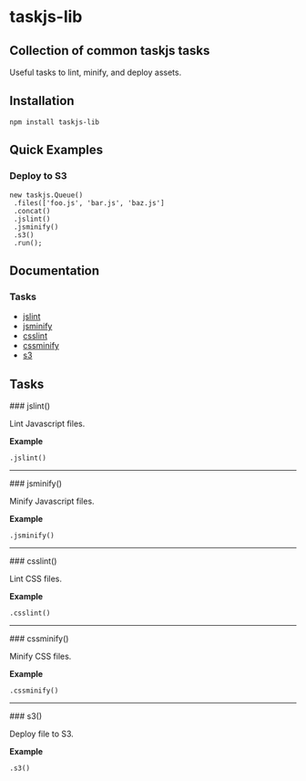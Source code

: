 # taskjs-lib

## Collection of common taskjs tasks

Useful tasks to lint, minify, and deploy assets.

## Installation

```
npm install taskjs-lib
```

## Quick Examples

### Deploy to S3

```
new taskjs.Queue()
 .files(['foo.js', 'bar.js', 'baz.js']
 .concat()
 .jslint()
 .jsminify()
 .s3()
 .run();
```

## Documentation

### Tasks

 * [jslint](#jslint)
 * [jsminify](#jsminify)
 * [csslint](#csslint)
 * [cssminify](#cssminify)
 * [s3](#s3)

## Tasks

<a name="jslint" />
### jslint()

Lint Javascript files.

__Example__

```
.jslint()
```

---------------------------------------

<a name="jsminify" />
### jsminify()

Minify Javascript files.

__Example__

```
.jsminify()
```

---------------------------------------

<a name="csslint" />
### csslint()

Lint CSS files.

__Example__

```
.csslint()
```

---------------------------------------

<a name="cssminify" />
### cssminify()

Minify CSS files.

__Example__

```
.cssminify()
```

---------------------------------------

<a name="s3" />
### s3()

Deploy file to S3.

__Example__

```
.s3()
```